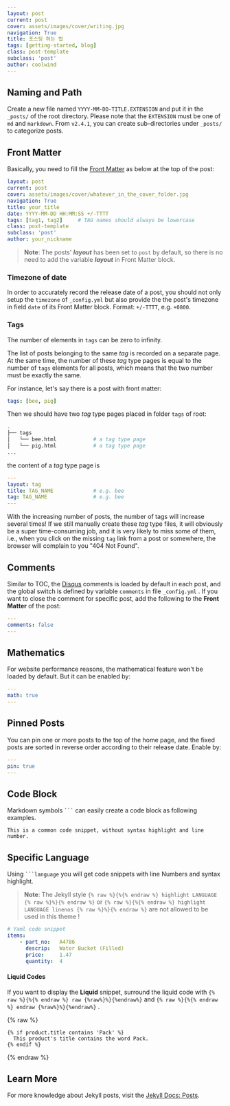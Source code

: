 ```yaml
---
layout: post
current: post
cover: assets/images/cover/writing.jpg
navigation: True
title: 포스팅 하는 법
tags: [getting-started, blog]
class: post-template
subclass: 'post'
author: coolwind
---
```


## Naming and Path

Create a new file named `YYYY-MM-DD-TITLE.EXTENSION` and put it in the `_posts/` of the root directory. Please note that the `EXTENSION` must be one of `md` and `markdown`. From `v2.4.1`, you can create sub-directories under `_posts/` to categorize posts.

## Front Matter

Basically, you need to fill the [Front Matter](https://jekyllrb.com/docs/front-matter/) as below at the top of the post:

```yaml
layout: post
current: post
cover: assets/images/cover/whatever_in_the_cover_folder.jpg
navigation: True
title: your_title
date: YYYY-MM-DD HH:MM:SS +/-TTTT
tags: [tag1, tag2]     # TAG names should always be lowercase
class: post-template
subclass: 'post'
author: your_nickname
```

> **Note**: The posts' ***layout*** has been set to `post` by default, so there is no need to add the variable ***layout*** in Front Matter block.

### Timezone of date

In order to accurately record the release date of a post, you should not only setup the `timezone` of `_config.yml` but also provide the the post's timezone in field `date` of its Front Matter block. Format: `+/-TTTT`, e.g. `+0800`.

### Tags

The number of elements in `tags` can be zero to infinity.

The list of posts belonging to the same _tag_ is recorded on a separate page. At the same time, the number of these _tag_ type pages is equal to the number of `tags` elements for all posts, which means that the two number must be exactly the same.

For instance, let's say there is a post with front matter:

```yaml
tags: [bee, pig]
```

Then we should have two _tag_ type pages placed in folder `tags`  of root:

```sh
.
├── tags
│   └── bee.html            # a tag type page
│   └── pig.html            # a tag type page
...
```

the content of a _tag_ type page is

```yaml
---
layout: tag
title: TAG_NAME             # e.g. bee
tag: TAG_NAME               # e.g. bee
---
```

With the increasing number of posts, the number of tags will increase several times!  If we still manually create these _tag_ type files, it will obviously be a super time-consuming job, and it is very likely to miss some of them, i.e., when you click on the missing `tag` link from a post or somewhere, the browser will complain to you "404 Not Found".

## Comments

Similar to TOC, the [Disqus](https://disqus.com/) comments is loaded by default in each post, and the global switch is defined by variable `comments` in file `_config.yml` . If you want to close the comment for specific post, add the following to the **Front Matter** of the post:

```yaml
---
comments: false
---
```


## Mathematics

For website performance reasons, the mathematical feature won't be loaded by default. But it can be enabled by:

```yaml
---
math: true
---
```


## Pinned Posts

You can pin one or more posts to the top of the home page, and the fixed posts are sorted in reverse order according to their release date. Enable by:

```yaml
---
pin: true
---
```

## Code Block

Markdown symbols <code class="highlighter-rouge">```</code> can easily create a code block as following examples.

```
This is a common code snippet, without syntax highlight and line number.
```

## Specific Language

Using <code class="highlighter-rouge">```language</code> you will get code snippets with line Numbers and syntax highlight.

> **Note**: The Jekyll style `{% raw %}{%{% endraw %} highlight LANGUAGE {% raw %}%}{% endraw %}` or `{% raw %}{%{% endraw %} highlight LANGUAGE linenos {% raw %}%}{% endraw %}` are not allowed to be used in this theme !

```yaml
# Yaml code snippet
items:
    - part_no:   A4786
      descrip:   Water Bucket (Filled)
      price:     1.47
      quantity:  4
```

#### Liquid Codes

If you want to display the **Liquid** snippet, surround the liquid code with `{% raw %}{%{% endraw %} raw {%raw%}%}{%endraw%}` and `{% raw %}{%{% endraw %} endraw {%raw%}%}{%endraw%}` .

{% raw %}
```liquid
{% if product.title contains 'Pack' %}
  This product's title contains the word Pack.
{% endif %}
```
{% endraw %}


## Learn More

For more knowledge about Jekyll posts, visit the [Jekyll Docs: Posts](https://jekyllrb.com/docs/posts/).


